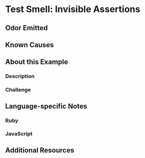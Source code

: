 # Test Smell: Invisible Assertions

## Odor Emitted

## Known Causes

## About this Example

### Description

### Challenge

## Language-specific Notes

### Ruby

### JavaScript

## Additional Resources

